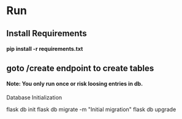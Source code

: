 # Run
## Install Requirements 
#### pip install -r requirements.txt

## goto /create endpoint to create tables
#### Note: You only run once or risk loosing entries in db.


Database Initialization

flask db init
flask db migrate -m "Initial migration"
flask db upgrade
